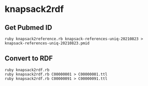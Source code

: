 # knapsack2rdf

## Get Pubmed ID

```
ruby knapsack2reference.rb knapsack-references-uniq-20210823 > knapsack-references-uniq-20210823.pmid
```

## Convert to RDF
```
ruby knapsack2rdf.rb
ruby knapsack2rdf.rb C00000001 > C00000001.ttl
ruby knapsack2rdf.rb C00000091 > C00000091.ttl
```

